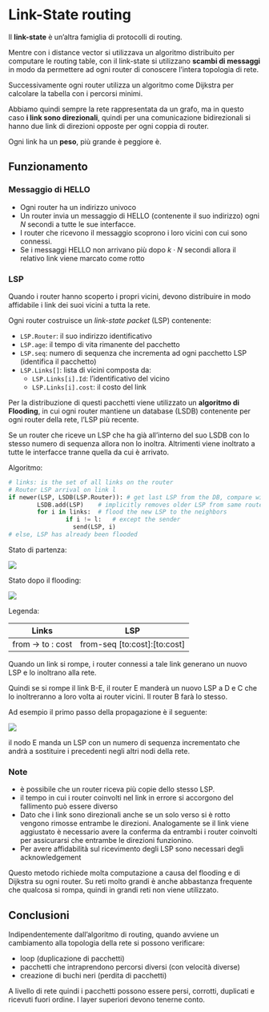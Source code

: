 ﻿# Link-State routing

Il **link-state** è un’altra famiglia di protocolli di routing.

Mentre con i distance vector si utilizzava un algoritmo distribuito per computare le routing table, con il link-state si utilizzano **scambi di messaggi** in modo da permettere ad ogni router di conoscere l’intera topologia di rete.

Successivamente ogni router utilizza un algoritmo come Dijkstra per calcolare la tabella con i percorsi minimi.

Abbiamo quindi sempre la rete rappresentata da un grafo, ma in questo caso **i link sono direzionali**, quindi per una comunicazione bidirezionali si hanno due link di direzioni opposte per ogni coppia di router.

Ogni link ha un **peso**, più grande è peggiore è.

## Funzionamento

### Messaggio di HELLO

- Ogni router ha un indirizzo univoco
- Un router invia un messaggio di HELLO (contenente il suo indirizzo) ogni $N$ secondi a tutte le sue interfacce.
- I router che ricevono il messaggio scoprono i loro vicini con cui sono connessi.
- Se i messaggi HELLO non arrivano più dopo $k\cdot N$ secondi allora il relativo link viene marcato come rotto

### LSP

Quando i router hanno scoperto i propri vicini, devono distribuire in modo affidabile i link dei suoi vicini a tutta la rete.

Ogni router costruisce un *link-state packet* (LSP) contenente:

- `LSP.Router`: il suo indirizzo identificativo
- `LSP.age`: il tempo di vita rimanente del pacchetto
- `LSP.seq`: numero di sequenza che incrementa ad ogni pacchetto LSP (identifica il pacchetto)
- `LSP.Links[]`: lista di vicini composta da:
    - `LSP.Links[i].Id`: l’identificativo del vicino
    - `LSP.Links[i].cost`: il costo del link

Per la distribuzione di questi pacchetti viene utilizzato un **algoritmo di Flooding**, in cui ogni router mantiene un database (LSDB) contenente per ogni router della rete, l’LSP più recente.

Se un router che riceve un LSP che ha già all’interno del suo LSDB con lo stesso numero di sequenza allora non lo inoltra. Altrimenti viene inoltrato a tutte le interfacce tranne quella da cui è arrivato.

Algoritmo:

```python
# links: is the set of all links on the router
# Router LSP arrival on link l
if newer(LSP, LSDB(LSP.Router)): # get last LSP from the DB, compare with current
		LSDB.add(LSP)    # implicitly removes older LSP from same router
		for i in links:  # flood the new LSP to the neighbors
				if i != l:   # except the sender
				  send(LSP, i)
# else, LSP has already been flooded
```

Stato di partenza:

![](https://i.ibb.co/TMRbYzT/image.png)

Stato dopo il flooding:

![](https://i.ibb.co/cw0Wm76/image.png)

Legenda:

| Links | LSP |
| --- | --- |
| from → to : cost | from-seq [to:cost]:[to:cost] |

Quando un link si rompe, i router connessi a tale link generano un nuovo LSP e lo inoltrano alla rete.

Quindi se si rompe il link B-E, il router E manderà un nuovo LSP a D e C che lo inoltreranno a loro volta ai router vicini. Il router B farà lo stesso.

Ad esempio il primo passo della propagazione è il seguente:

![](https://i.ibb.co/9Qyn35S/image.png)

il nodo E manda un LSP con un numero di sequenza incrementato che andrà a sostituire i precedenti negli altri nodi della rete.

### Note

- è possibile che un router riceva più copie dello stesso LSP.
- il tempo in cui i router coinvolti nel link in errore si accorgono del fallimento può essere diverso
- Dato che i link sono direzionali anche se un solo verso si è rotto vengono rimosse entrambe le direzioni. Analogamente se il link viene aggiustato è necessario avere la conferma da entrambi i router coinvolti per assicurarsi che entrambe le direzioni funzionino.
- Per avere affidabilità sul ricevimento degli LSP sono necessari degli acknowledgement

Questo metodo richiede molta computazione a causa del flooding e di Dijkstra su ogni router. Su reti molto grandi è anche abbastanza frequente che qualcosa si rompa, quindi in grandi reti non viene utilizzato.

## Conclusioni

Indipendentemente dall’algoritmo di routing, quando avviene un cambiamento alla topologia della rete si possono verificare:

- loop (duplicazione di pacchetti)
- pacchetti che intraprendono percorsi diversi (con velocità diverse)
- creazione di buchi neri (perdita di pacchetti)

A livello di rete quindi i pacchetti possono essere persi, corrotti, duplicati e ricevuti fuori ordine. I layer superiori devono tenerne conto.
